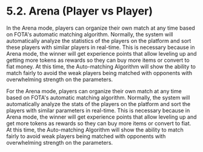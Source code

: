 # 5.2. Arena (Player vs Player)

In the Arena mode, players can organize their own match at any time based on FOTA's automatic matching algorithm. Normally, the system will automatically analyze the statistics of the players on the platform and sort these players with similar players in real-time. This is necessary because in Arena mode, the winner will get experience points that allow leveling up and getting more tokens as rewards so they can buy more items or convert to fiat money. At this time, the Auto-matching Algorithm will show the ability to match fairly to avoid the weak players being matched with opponents with overwhelming strength on the parameters.

For the Arena mode, players can organize their own match at any time based on FOTA's automatic matching algorithm. Normally, the system will automatically analyze the stats of the players on the platform and sort the players with similar parameters in real-time. This is necessary because in Arena mode, the winner will get experience points that allow leveling up and get more tokens as rewards so they can buy more items or convert to fiat. At this time, the Auto-matching Algorithm will show the ability to match fairly to avoid weak players being matched with opponents with overwhelming strength on the parameters.
